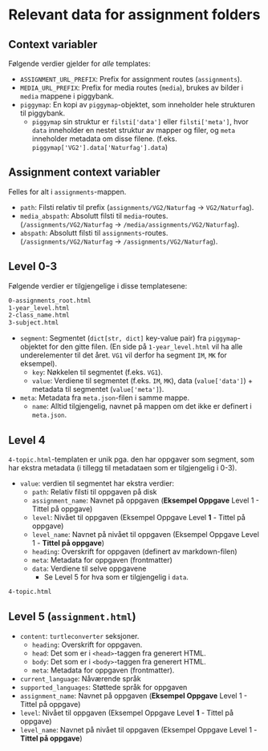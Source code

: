 # Relevant data for assignment folders

## Context variabler

Følgende verdier gjelder for _alle_ templates:

- `ASSIGNMENT_URL_PREFIX`: Prefix for assignment routes (`assignments`).
- `MEDIA_URL_PREFIX`: Prefix for media routes (`media`), brukes av bilder i `media` mappene i piggybank.
- `piggymap`: En kopi av `piggymap`-objektet, som inneholder hele strukturen til piggybank.
  - `piggymap` sin struktur er `filsti['data']` eller `filsti['meta']`, hvor `data` inneholder en nestet struktur av mapper og filer, og `meta` inneholder metadata om disse filene. (f.eks. `piggymap['VG2'].data['Naturfag'].data`)

## Assignment context variabler

Felles for alt i `assignments`-mappen.

- `path`: Filsti relativ til prefix (`assignments/VG2/Naturfag` -> `VG2/Naturfag`).
- `media_abspath`: Absolutt filsti til `media`-routes. (`/assignments/VG2/Naturfag` -> `/media/assignments/VG2/Naturfag`).
- `abspath`: Absolutt filsti til `assignments`-routes. (`/assignments/VG2/Naturfag` -> `/assignments/VG2/Naturfag`).

## Level 0-3

Følgende verdier er tilgjengelige i disse templatesene:

```bash
0-assignments_root.html
1-year_level.html
2-class_name.html
3-subject.html
```

- `segment`: Segmentet (`dict[str, dict]` key-value pair) fra `piggymap`-objektet for den gitte filen. (En side på `1-year_level.html` vil ha alle underelementer til det året. `VG1` vil derfor ha segment `IM`, `MK` for eksempel).
  - `key`: Nøkkelen til segmentet (f.eks. `VG1`).
  - `value`: Verdiene til segmentet (f.eks. `IM`, `MK`), data (`value['data']`) + metadata til segmentet (`value['meta']`).
- `meta`: Metadata fra `meta.json`-filen i samme mappe.
  - `name`: Alltid tilgjengelig, navnet på mappen om det ikke er definert i `meta.json`.

## Level 4

`4-topic.html`-templaten er unik pga. den har oppgaver som segment, som har ekstra metadata (i tillegg til metadataen som er tilgjengelig i 0-3).

- `value`: verdien til segmentet har ekstra verdier:
  - `path`: Relativ filsti til oppgaven på disk
  - `assignment_name`: Navnet på oppgaven (**Eksempel Oppgave** Level 1 - Tittel på oppgave)
  - `level`: Nivået til oppgaven (Eksempel Oppgave Level **1** - Tittel på oppgave)
  - `level_name`: Navnet på nivået til oppgaven (Eksempel Oppgave Level 1 - **Tittel på oppgave**)
  - `heading`: Overskrift for oppgaven (definert av markdown-filen)
  - `meta`: Metadata for oppgaven (frontmatter)
  - `data`: Verdiene til selve oppgavene
    - Se Level 5 for hva som er tilgjengelig i `data`.

```bash
4-topic.html
```

## Level 5 (`assignment.html`)

  - `content`: `turtleconverter` seksjoner.
    - `heading`: Overskrift for oppgaven.
    - `head`: Det som er i `<head>`-taggen fra generert HTML.
    - `body`: Det som er i `<body>`-taggen fra generert HTML.
    - `meta`: Metadata for oppgaven (frontmatter).
  - `current_language`: Nåværende språk
  - `supported_languages`: Støttede språk for oppgaven
  - `assignment_name`: Navnet på oppgaven (**Eksempel Oppgave** Level 1 - Tittel på oppgave)
  - `level`: Nivået til oppgaven (Eksempel Oppgave Level **1** - Tittel på oppgave)
  - `level_name`: Navnet på nivået til oppgaven (Eksempel Oppgave Level 1 - **Tittel på oppgave**)